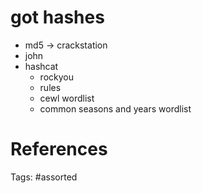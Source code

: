# got hashes
- md5 -> crackstation
- john
- hashcat
  - rockyou
  - rules
  - cewl wordlist
  - common seasons and years wordlist

# References

Tags:
    #assorted
